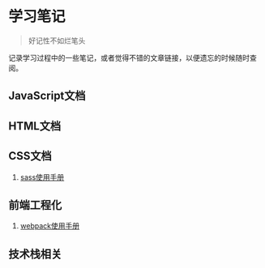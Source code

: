 # 学习笔记
> 好记性不如烂笔头

记录学习过程中的一些笔记，或者觉得不错的文章链接，以便遗忘的时候随时查阅。



## JavaScript文档

## HTML文档

## CSS文档

1. [sass使用手册](./css/sass.md)

## 前端工程化

1. [webpack使用手册](./frontend-projected/webpack.md)

## 技术栈相关
